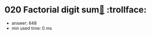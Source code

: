 020 Factorial digit sum[:link:](http://projecteuler.net/problem=20)  :trollface:
========================

- answer: 648 
- min used time: 0 ms

